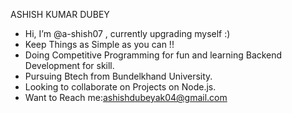 ASHISH KUMAR DUBEY
-  Hi, I’m @a-shish07 , currently upgrading myself :)
-  Keep Things as Simple as you can !!
-  Doing  Competitive Programming for fun  and learning Backend Development for skill.
-  Pursuing Btech from Bundelkhand University.
-  Looking to collaborate on Projects on Node.js.
-  Want to Reach me:ashishdubeyak04@gmail.com

<!---
a-shish07/a-shish07 is a ✨ special ✨ repository because its `README.md` (this file) appears on your GitHub profile.
You can click the Preview link to take a look at your changes.
--->
